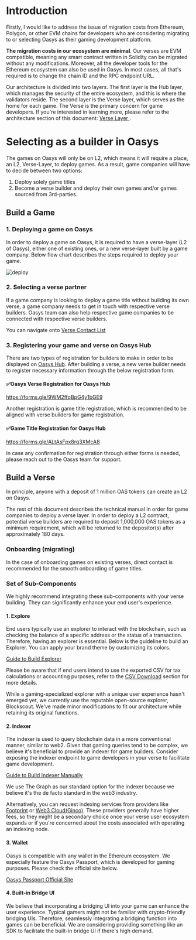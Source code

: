 # Introduction
Firstly, I would like to address the issue of migration costs from Ethereum, Polygon, or other EVM chains for developers who are considering migrating to or selecting Oasys as their gaming development platform.

**The migration costs in our ecosystem are minimal**. Our verses are EVM compatible, meaning any smart contract written in Solidity can be migrated without any modifications. Moreover, all the developer tools for the Ethereum ecosystem can also be used in Oasys. In most cases, all that's required is to change the chain ID and the RPC endpoint URL.

Our architecture is divided into two layers. The first layer is the Hub layer, which manages the security of the entire ecosystem, and this is where the validators reside. The second layer is the Verse layer, which serves as the home for each game. The Verse is the primary concern for game developers. If you're interested in learning more, please refer to the architecture section of this document: [Verse Layer
](/docs/architecture/verse-layer/verse-layer).

# Selecting as a builder in Oasys

The games on Oasys will only be on L2, which means it will require a place, an L2, Verse-Layer, to deploy games. As a result, game companies will have to decide between two options: 
1. Deploy solely game titles
2. Become a verse builder and deploy their own games and/or games sourced from 3rd-parties.

## Build a Game

### 1. Deploying a game on Oasys

In order to deploy a game on Oasys, it is required to have a verse-layer (L2 of Oasys), either one of existing ones, or a new verse-layer built by a game company. Below flow chart describes the steps required to deploy your game. 

![deploy](/img/docs/techdocs/verse/game.png)

### 2. Selecting a verse partner

If a game company is looking to deploy a game title without building its own verse, a game company needs to get in touch with respective verse builders. Oasys team can also help respective game companies to be connected with respective verse builders. 

You can navigate onto [Verse Contact List](/docs/verse-developer/contact-list)

### 3. Registering your game and verse on Oasys Hub

There are two types of registration for builders to make in order to be displayed on [Oasys Hub](https://hub.oasys.games/). 
After building a verse, a new verse builder needs to register necessary information through the below registration form. 

#### ✅Oasys Verse Registration for Oasys Hub
https://forms.gle/9WM2ffqBpG4y1bGE9

 Another registration is game title registration, which is recommended to be aligned with verse builders for game registration. 

#### ✅Game Title Registration for Oasys Hub
https://forms.gle/ALtAsFpx8rq3XMcA8

In case any confirmation for registration through either forms is needed, please reach out to the Oasys team for support. 

## Build a Verse

In principle, anyone with a deposit of 1 million OAS tokens can create an L2 on Oasys.

The rest of this document describes the technical manual in order for game companies to deploy a verse layer. In order to deploy a L2 contract, potential verse builders are required to deposit 1,000,000 OAS tokens as a minimum requirement, which will be returned to the depositor(s) after approximately 180 days. 

### Onboarding (migrating)

In the case of onboarding games on existing verses, direct contact is recommended for the smooth onboarding of game titles. 

### Set of Sub-Components
We highly recommend integrating these sub-components with your verse building. They can significantly enhance your end user's experience.

#### 1. Explore
End users typically use an explorer to interact with the blockchain, such as checking the balance of a specific address or the status of a transaction. Therefore, having an explorer is essential. Below is the guideline to build an Explorer. You can apply your brand theme by customizing its colors.

[Guide to Build Explorer](/docs/verse-developer/how-to-build-verse/explorer)

Please be aware that if end users intend to use the exported CSV for tax calculations or accounting purposes, refer to the [CSV Download](/docs/staking/explore/1-2-csv-download) section for more details.

While a gaming-specialized explorer with a unique user experience hasn't emerged yet, we currently use the reputable open-source explorer, Blockscout. We've made minor modifications to fit our architecture while retaining its original functions.

#### 2. Indexer
The indexer is used to query blockchain data in a more conventional manner, similar to web2. Given that gaming queries tend to be complex, we believe it's beneficial to provide an indexer for game builders. Consider exposing the indexer endpoint to game developers in your verse to facilitate game development.

[Guide to Build Indexer Manually](/docs/verse-developer/how-to-build-verse/the-graph)

We use The Graph as our standard option for the indexer because we believe it's the de facto standard in the web3 industry.

Alternatively, you can request indexing services from providers like [Footprint](https://www.footprint.network/) or [Web3 Cloud(Ginco)](https://web3cloud.ginco.co.jp/). These providers generally have higher fees, so they might be a secondary choice once your verse user ecosystem expands or if you're concerned about the costs associated with operating an indexing node.

#### 3. Wallet
Oasys is compatible with any wallet in the Ethereum ecosystem. We especially feature the Oasys Passport, which is developed for gaming purposes. Please check the official site below.

[Oasys Passport Official Site](https://www.oasys-wallet.com/)

#### 4. Built-in Bridge UI
We believe that incorporating a bridging UI into your game can enhance the user experience. Typical gamers might not be familiar with crypto-friendly bridging UIs. Therefore, seamlessly integrating a bridging function into games can be beneficial. We are considering providing something like an SDK to facilitate the built-in bridge UI if there's high demand.
